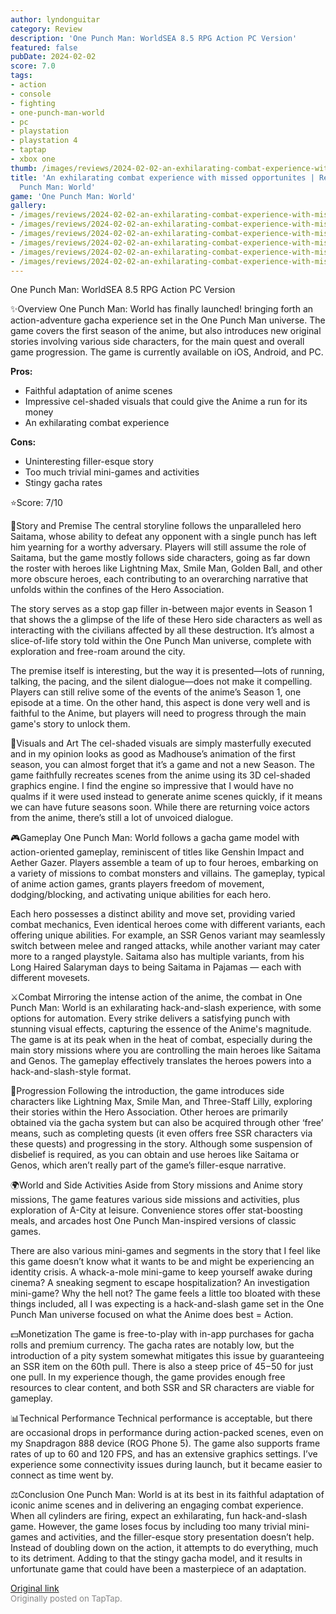 ```yaml
---
author: lyndonguitar
category: Review
description: 'One Punch Man: WorldSEA 8.5 RPG Action PC Version'
featured: false
pubDate: 2024-02-02
score: 7.0
tags:
- action
- console
- fighting
- one-punch-man-world
- pc
- playstation
- playstation 4
- taptap
- xbox one
thumb: /images/reviews/2024-02-02-an-exhilarating-combat-experience-with-missed-opportunites--review---one-punch-man-world-0.avif
title: 'An exhilarating combat experience with missed opportunites | Review - One
  Punch Man: World'
game: 'One Punch Man: World'
gallery:
- /images/reviews/2024-02-02-an-exhilarating-combat-experience-with-missed-opportunites--review---one-punch-man-world-0.avif
- /images/reviews/2024-02-02-an-exhilarating-combat-experience-with-missed-opportunites--review---one-punch-man-world-1.avif
- /images/reviews/2024-02-02-an-exhilarating-combat-experience-with-missed-opportunites--review---one-punch-man-world-2.avif
- /images/reviews/2024-02-02-an-exhilarating-combat-experience-with-missed-opportunites--review---one-punch-man-world-3.avif
- /images/reviews/2024-02-02-an-exhilarating-combat-experience-with-missed-opportunites--review---one-punch-man-world-4.avif
- /images/reviews/2024-02-02-an-exhilarating-combat-experience-with-missed-opportunites--review---one-punch-man-world-5.avif
---
```

One Punch Man: WorldSEA
8.5
RPG
Action
PC Version

✨Overview
One Punch Man: World has finally launched! bringing forth an action-adventure gacha experience set in the One Punch Man universe. The game covers the first season of the anime, but also introduces new original stories involving various side characters, for the main quest and overall game progression. The game is currently available on iOS, Android, and PC.


**Pros:**
- Faithful adaptation of anime scenes
- Impressive cel-shaded visuals that could give the Anime a run for its money
- An exhilarating combat experience



**Cons:**
- Uninteresting filler-esque story
- Too much trivial mini-games and activities
- Stingy gacha rates


⭐️Score: 7/10

📖Story and Premise
The central storyline follows the unparalleled hero Saitama, whose ability to defeat any opponent with a single punch has left him yearning for a worthy adversary. Players will still assume the role of Saitama, but the game mostly follows side characters, going as far down the roster with heroes like Lightning Max, Smile Man, Golden Ball, and other more obscure heroes, each contributing to an overarching narrative that unfolds within the confines of the Hero Association.

The story serves as a stop gap filler in-between major events in Season 1 that shows the a glimpse of the life of these Hero side characters as well as interacting with the civilians affected by all these destruction. It’s almost a slice-of-life story told within the One Punch Man universe, complete with exploration and free-roam around the city.

The premise itself is interesting, but the way it is presented—lots of running, talking, the pacing, and the silent dialogue—does not make it compelling. Players can still relive some of the events of the anime’s Season 1, one episode at a time. On the other hand, this aspect is done very well and is faithful to the Anime, but players will need to progress through the main game's story to unlock them.

🎨Visuals and Art
The cel-shaded visuals are simply masterfully executed and in my opinion looks as good as Madhouse’s animation of the first season, you can almost forget that it’s a game and not a new Season. The game faithfully recreates scenes from the anime using its 3D cel-shaded graphics engine. I find the engine so impressive that I would have no qualms if it were used instead to generate anime scenes quickly, if it means we can have future seasons soon. While there are returning voice actors from the anime, there’s still a lot of unvoiced dialogue.

🎮Gameplay
One Punch Man: World follows a gacha game model with action-oriented gameplay, reminiscent of titles like Genshin Impact and Aether Gazer. Players assemble a team of up to four heroes, embarking on a variety of missions to combat monsters and villains. The gameplay, typical of anime action games, grants players freedom of movement, dodging/blocking, and activating unique abilities for each hero.

Each hero possesses a distinct ability and move set, providing varied combat mechanics, Even identical heroes come with different variants, each offering unique abilities. For example, an SSR Genos variant may seamlessly switch between melee and ranged attacks, while another variant may cater more to a ranged playstyle. Saitama also has multiple variants, from his Long Haired Salaryman days to being Saitama in Pajamas — each with different movesets.

⚔️Combat
Mirroring the intense action of the anime, the combat in One Punch Man: World is an exhilarating hack-and-slash experience, with some options for automation. Every strike delivers a satisfying punch with stunning visual effects, capturing the essence of the Anime's magnitude. The game is at its peak when in the heat of combat, especially during the main story missions where you are controlling the main heroes like Saitama and Genos. The gameplay effectively translates the heroes powers into a hack-and-slash-style format.

📜Progression
Following the introduction, the game introduces side characters like Lightning Max, Smile Man, and Three-Staff Lilly, exploring their stories within the Hero Association. Other heroes are primarily obtained via the gacha system but can also be acquired through other ‘free’ means, such as completing quests (it even offers free SSR characters via these quests) and progressing in the story. Although some suspension of disbelief is required, as you can obtain and use heroes like Saitama or Genos, which aren’t really part of the game’s filler-esque narrative.

🌍World and Side Activities
Aside from Story missions and Anime story missions, The game features various side missions and activities, plus exploration of A-City at leisure. Convenience stores offer stat-boosting meals, and arcades host One Punch Man-inspired versions of classic games.

There are also various mini-games and segments in the story that I feel like this game doesn’t know what it wants to be and might be experiencing an identity crisis. A whack-a-mole mini-game to keep yourself awake during cinema? A sneaking segment to escape hospitalization? An investigation mini-game? Why the hell not? The game feels a little too bloated with these things included, all I was expecting is a hack-and-slash game set in the One Punch Man universe focused on what the Anime does best = Action.

💵Monetization
The game is free-to-play with in-app purchases for gacha rolls and premium currency. The gacha rates are notably low, but the introduction of a pity system somewhat mitigates this issue by guaranteeing an SSR item on the 60th pull. There is also a steep price of $45-$50 for just one pull. In my experience though, the game provides enough free resources to clear content, and both SSR and SR characters are viable for gameplay.

📊Technical Performance
Technical performance is acceptable, but there are occasional drops in performance during action-packed scenes, even on my Snapdragon 888 device (ROG Phone 5). The game also supports frame rates of up to 60 and 120 FPS, and has an extensive graphics settings. I’ve experience some connectivity issues during launch, but it became easier to connect as time went by.

⚖️Conclusion
One Punch Man: World is at its best in its faithful adaptation of iconic anime scenes and in delivering an engaging combat experience. When all cylinders are firing, expect an exhilarating, fun hack-and-slash game. However, the game loses focus by including too many trivial mini-games and activities, and the filler-esque story presentation doesn’t help. Instead of doubling down on the action, it attempts to do everything, much to its detriment. Adding to that the stingy gacha model, and it results in unfortunate game that could have been a masterpiece of an adaptation.

[Original link](https://www.taptap.io/post/6949803)<br><span style="font-size: 0.95em; color: #888;">Originally posted on TapTap.</span>